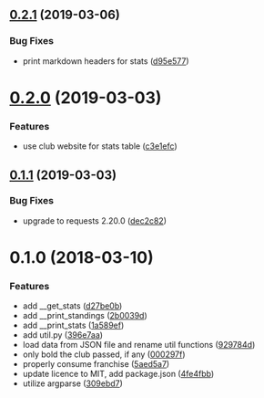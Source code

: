<a name="0.2.1"></a>
## [0.2.1](https://github.com/michaelwnelson/mls-standings-scraper/compare/0.2.0...0.2.1) (2019-03-06)


### Bug Fixes

* print markdown headers for stats ([d95e577](https://github.com/michaelwnelson/mls-standings-scraper/commit/d95e577))



<a name="0.2.0"></a>
# [0.2.0](https://github.com/michaelwnelson/mls-standings-scraper/compare/0.1.1...0.2.0) (2019-03-03)


### Features

* use club website for stats table ([c3e1efc](https://github.com/michaelwnelson/mls-standings-scraper/commit/c3e1efc))



<a name="0.1.1"></a>
## [0.1.1](https://github.com/michaelwnelson/mls-standings-scraper/compare/0.1.0...0.1.1) (2019-03-03)


### Bug Fixes

* upgrade to requests 2.20.0 ([dec2c82](https://github.com/michaelwnelson/mls-standings-scraper/commit/dec2c82))



<a name="0.1.0"></a>
# 0.1.0 (2018-03-10)


### Features

* add __get_stats ([d27be0b](https://github.com/michaelwnelson/mls-standings-scraper/commit/d27be0b))
* add __print_standings ([2b0039d](https://github.com/michaelwnelson/mls-standings-scraper/commit/2b0039d))
* add __print_stats ([1a589ef](https://github.com/michaelwnelson/mls-standings-scraper/commit/1a589ef))
* add util.py ([396e7aa](https://github.com/michaelwnelson/mls-standings-scraper/commit/396e7aa))
* load data from JSON file  and rename util functions ([929784d](https://github.com/michaelwnelson/mls-standings-scraper/commit/929784d))
* only bold the club passed, if any ([000297f](https://github.com/michaelwnelson/mls-standings-scraper/commit/000297f))
* properly consume franchise ([5aed5a7](https://github.com/michaelwnelson/mls-standings-scraper/commit/5aed5a7))
* update licence to MIT, add package.json ([4fe4fbb](https://github.com/michaelwnelson/mls-standings-scraper/commit/4fe4fbb))
* utilize argparse ([309ebd7](https://github.com/michaelwnelson/mls-standings-scraper/commit/309ebd7))




